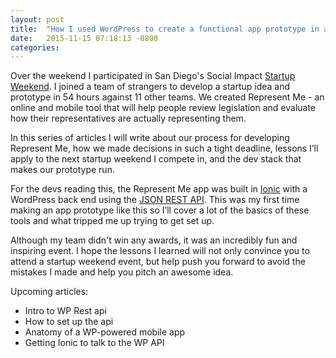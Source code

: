 ```yaml
---
layout: post
title:  "How I used WordPress to create a functional app prototype in a 54 hour startup weekend"
date:   2015-11-15 07:18:13 -0800
categories: 
---
```

Over the weekend I participated in San Diego's Social Impact [Startup Weekend](http://www.up.co/communities/usa/san-diego/startup-weekend/7017). I joined a team of strangers to develop a startup idea and prototype in 54 hours against 11 other teams. We created Represent Me - an online and mobile tool that will help people review legislation and evaluate how their representatives are actually representing them.

In this series of articles I will write about our process for developing Represent Me, how we made decisions in such a tight deadline, lessons I’ll apply to the next startup weekend I compete in, and the dev stack that makes our prototype run.

For the devs reading this, the Represent Me app was built in [Ionic](http://ionic.io/) with a WordPress back end using the [JSON REST API](https://wordpress.org/plugins/json-rest-api/). This was my first time making an app prototype like this so I’ll cover a lot of the basics of these tools and what tripped me up trying to get set up.

Although my team didn't win any awards, it was an incredibly fun and inspiring event. I hope the lessons I learned will not only convince you to attend a startup weekend event, but help push you forward to avoid the mistakes I made and help you pitch an awesome idea. 

Upcoming articles:

- Intro to WP Rest api
- How to set up the api
- Anatomy of a WP-powered mobile app
- Getting Ionic to talk to the WP API
